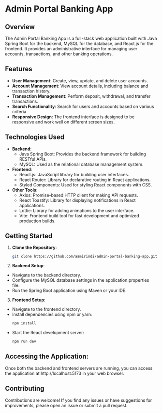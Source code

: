 # Admin Portal Banking App

## Overview
The Admin Portal Banking App is a full-stack web application built with Java Spring Boot for the backend, MySQL for the database, and React.js for the frontend. It provides an administrative interface for managing user accounts, transactions, and other banking operations.

## Features
- **User Management**: Create, view, update, and delete user accounts.
- **Account Management**: View account details, including balance and transaction history.
- **Transaction Management**: Perform deposit, withdrawal, and transfer transactions.
- **Search Functionality**: Search for users and accounts based on various criteria.
- **Responsive Design**: The frontend interface is designed to be responsive and work well on different screen sizes.

## Technologies Used
- **Backend**:
  - Java Spring Boot: Provides the backend framework for building RESTful APIs.
  - MySQL: Used as the relational database management system.
- **Frontend**:
  - React.js: JavaScript library for building user interfaces.
  - React Router: Library for declarative routing in React applications.
  - Styled Components: Used for styling React components with CSS.
- **Other Tools**:
  - Axios: Promise-based HTTP client for making API requests.
  - React Toastify: Library for displaying notifications in React applications.
  - Lottie: Library for adding animations to the user interface.
  - Vite: Frontend build tool for fast development and optimized production builds.

## Getting Started
1. **Clone the Repository**: 
   ```bash
   git clone https://github.com/aamirindi/admin-portal-banking-app.git
2. **Backend Setup**:
  - Navigate to the backend directory.
  - Configure the MySQL database settings in the application.properties file.
  - Run the Spring Boot application using Maven or your IDE.
3. **Frontend Setup**:
  - Navigate to the frontend directory.
  - Install dependencies using npm or yarn:
    ```bash
    npm install
  - Start the React development server:
    ```bash
    npm run dev
## Accessing the Application:
   Once both the backend and frontend servers are running, you can access the application at http://localhost:5173 in your web browser.
## Contributing
   Contributions are welcome! If you find any issues or have suggestions for improvements, please open an issue or submit a pull request.
